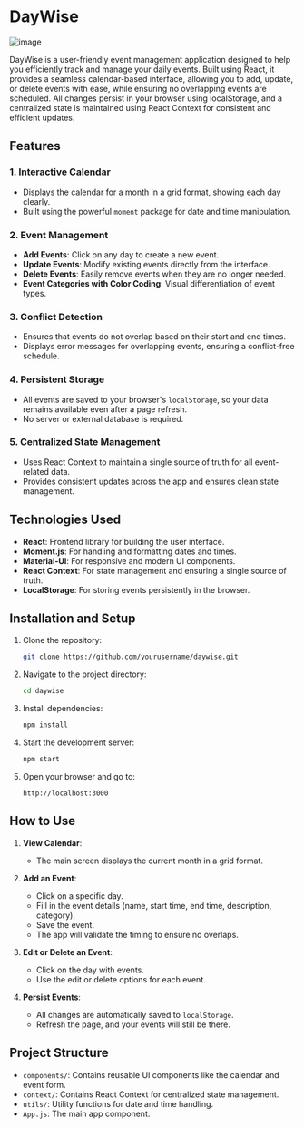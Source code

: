 # DayWise

![image](https://github.com/user-attachments/assets/5cad29be-3be8-48c1-acb1-86fc010801b1)

DayWise is a user-friendly event management application designed to help you efficiently track and manage your daily events. Built using React, it provides a seamless calendar-based interface, allowing you to add, update, or delete events with ease, while ensuring no overlapping events are scheduled. All changes persist in your browser using localStorage, and a centralized state is maintained using React Context for consistent and efficient updates.

## Features

### 1. **Interactive Calendar**
- Displays the calendar for a month in a grid format, showing each day clearly.
- Built using the powerful `moment` package for date and time manipulation.

### 2. **Event Management**
- **Add Events**: Click on any day to create a new event.
- **Update Events**: Modify existing events directly from the interface.
- **Delete Events**: Easily remove events when they are no longer needed.
- **Event Categories with Color Coding**: Visual differentiation of event types.

### 3. **Conflict Detection**
- Ensures that events do not overlap based on their start and end times.
- Displays error messages for overlapping events, ensuring a conflict-free schedule.

### 4. **Persistent Storage**
- All events are saved to your browser's `localStorage`, so your data remains available even after a page refresh.
- No server or external database is required.

### 5. **Centralized State Management**
- Uses React Context to maintain a single source of truth for all event-related data.
- Provides consistent updates across the app and ensures clean state management.

## Technologies Used

- **React**: Frontend library for building the user interface.
- **Moment.js**: For handling and formatting dates and times.
- **Material-UI**: For responsive and modern UI components.
- **React Context**: For state management and ensuring a single source of truth.
- **LocalStorage**: For storing events persistently in the browser.

## Installation and Setup

1. Clone the repository:
   ```bash
   git clone https://github.com/yourusername/daywise.git
   ```

2. Navigate to the project directory:
   ```bash
   cd daywise
   ```

3. Install dependencies:
   ```bash
   npm install
   ```

4. Start the development server:
   ```bash
   npm start
   ```

5. Open your browser and go to:
   ```
   http://localhost:3000
   ```

## How to Use

1. **View Calendar**:
   - The main screen displays the current month in a grid format.

2. **Add an Event**:
   - Click on a specific day.
   - Fill in the event details (name, start time, end time, description, category).
   - Save the event.
   - The app will validate the timing to ensure no overlaps.

3. **Edit or Delete an Event**:
   - Click on the day with events.
   - Use the edit or delete options for each event.

4. **Persist Events**:
   - All changes are automatically saved to `localStorage`.
   - Refresh the page, and your events will still be there.

## Project Structure

- `components/`: Contains reusable UI components like the calendar and event form.
- `context/`: Contains React Context for centralized state management.
- `utils/`: Utility functions for date and time handling.
- `App.js`: The main app component.



